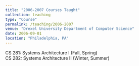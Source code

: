 ```yaml
---
title: "2006-2007 Courses Taught"
collection: teaching
type: "Course"
permalink: /teaching/2006-2007
venue: "Drexel University Department of Computer Science"
date: 2006-09-01
location: "Philadelphia, PA"
---
```


CS 281: Systems Architecture I (Fall, Spring)  
CS 282: Systems Architecture II (Winter, Summer)  